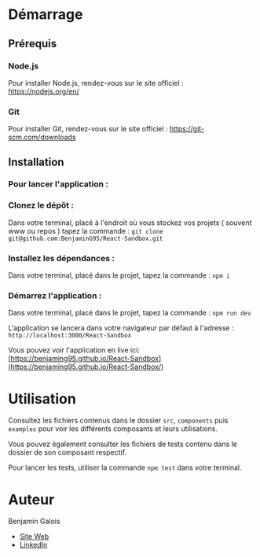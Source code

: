 # Démarrage

## Prérequis

### Node.js

Pour installer Node.js, rendez-vous sur le site officiel : https://nodejs.org/en/

### Git

Pour installer Git, rendez-vous sur le site officiel : https://git-scm.com/downloads

## Installation

###  Pour lancer l'application :

### Clonez le dépôt :
Dans votre terminal, placé à l'endroit où vous stockez vos projets ( souvent www ou repos ) tapez la commande :
`git clone git@github.com:BenjaminG95/React-Sandbox.git`

### Installez les dépendances :
Dans votre terminal, placé dans le projet, tapez la commande : `npm i`

### Démarrez l'application :
Dans votre terminal, placé dans le projet, tapez la commande : `npm run dev`

L'application se lancera dans votre navigateur par défaut à l'adresse : `http://localhost:3000/React-Sandbox`

Vous pouvez voir l'application en live ici: [https://benjaming95.github.io/React-Sandbox](https://benjaming95.github.io/React-Sandbox/)

# Utilisation
Consultez les fichiers contenus dans le dossier `src`, `components` puis `examples` pour voir les différents composants et leurs utilisations.

Vous pouvez également consulter les fichiers de tests contenu dans le dossier de son composant respectif.

Pour lancer les tests, utiliser la commande `npm test` dans votre terminal.

# Auteur
Benjamin Galois
- [Site Web](https://benjamin-galois.fr) 
- [LinkedIn](https://www.linkedin.com/in/benjamingalois/)

